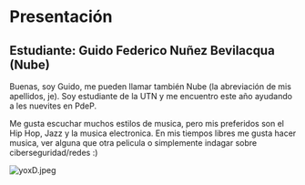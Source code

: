 # Presentación

## Estudiante: Guido Federico Nuñez Bevilacqua (Nube)

Buenas, soy Guido, me pueden llamar también Nube (la abreviación de mis apellidos, je). Soy estudiante de la UTN y me encuentro este año ayudando a les nuevites en PdeP.

Me gusta escuchar muchos estilos de musica, pero mis preferidos son el Hip Hop, Jazz y la musica electronica. En mis tiempos libres me gusta hacer musica, ver alguna que otra pelicula o simplemente indagar sobre ciberseguridad/redes :)


![yoxD.jpeg](yoxD.jpeg)
